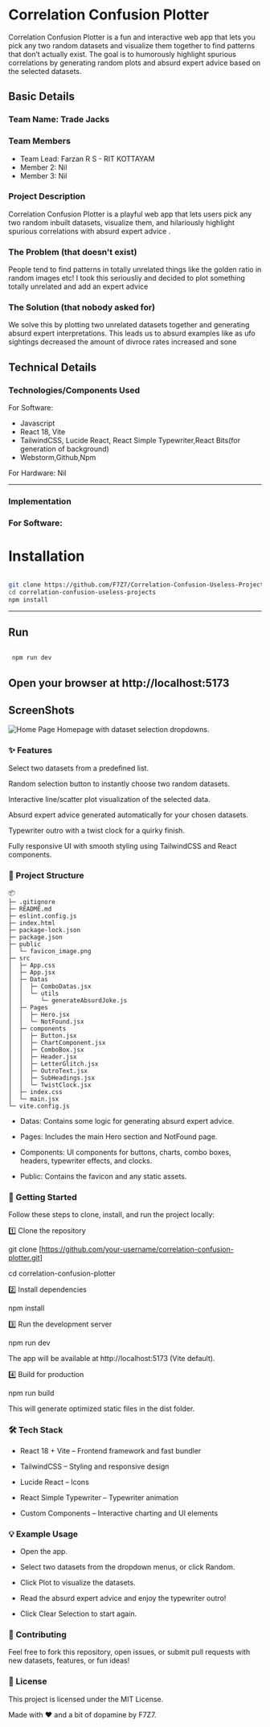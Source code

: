 # Correlation Confusion Plotter

Correlation Confusion Plotter is a fun and interactive web app that lets you pick any two random datasets and visualize them together to find patterns that don’t actually exist. The goal is to humorously highlight spurious correlations by generating random plots and absurd expert advice based on the selected datasets.

## Basic Details
### Team Name: Trade Jacks


### Team Members
- Team Lead: Farzan R S - RIT KOTTAYAM
- Member 2: Nil
- Member 3: Nil

### Project Description
Correlation Confusion Plotter is a playful web app that lets users pick any two random inbuilt datasets, visualize them, and hilariously highlight spurious correlations with absurd expert advice .

### The Problem (that doesn't exist)
People tend to find patterns in totally unrelated things like the golden ratio in random images etc! I took this seriousliy and decided to plot something totally unrelated and add an expert advice

### The Solution (that nobody asked for)
We solve this by plotting two unrelated datasets together and generating absurd expert interpretations. This leads us to absurd examples like as ufo sightings decreased the amount of divroce rates increased and sone

## Technical Details
### Technologies/Components Used
For Software:
- Javascript
- React 18, Vite
- TailwindCSS, Lucide React, React Simple Typewriter,React Bits(for generation of background)
- Webstorm,Github,Npm

For Hardware: Nil

---

### Implementation

### For Software:

# Installation

``` bash

git clone https://github.com/F7Z7/Correlation-Confusion-Useless-Projects-.git
cd correlation-confusion-useless-projects
npm install
````
---
## Run
````bash

 npm run dev
````
Open your browser at http://localhost:5173
---
## ScreenShots
![Home Page](public/Hero_Page.png) Homepage with dataset selection dropdowns.



### ✨ Features

Select two datasets from a predefined list.

Random selection button to instantly choose two random datasets.

Interactive line/scatter plot visualization of the selected data.

Absurd expert advice generated automatically for your chosen datasets.

Typewriter outro with a twist clock for a quirky finish.

Fully responsive UI with smooth styling using TailwindCSS and React components.

### 📂 Project Structure

```
📦 
├─ .gitignore
├─ README.md
├─ eslint.config.js
├─ index.html
├─ package-lock.json
├─ package.json
├─ public
│  └─ favicon_image.png
├─ src
│  ├─ App.css
│  ├─ App.jsx
│  ├─ Datas
│  │  ├─ ComboDatas.jsx
│  │  └─ utils
│  │     └─ generateAbsurdJoke.js
│  ├─ Pages
│  │  ├─ Hero.jsx
│  │  └─ NotFound.jsx
│  ├─ components
│  │  ├─ Button.jsx
│  │  ├─ ChartComponent.jsx
│  │  ├─ ComboBox.jsx
│  │  ├─ Header.jsx
│  │  ├─ LetterGlitch.jsx
│  │  ├─ OutroText.jsx
│  │  ├─ SubHeadings.jsx
│  │  └─ TwistClock.jsx
│  ├─ index.css
│  └─ main.jsx
└─ vite.config.js
```

- Datas: Contains some  logic for generating absurd expert advice.

- Pages: Includes the main Hero section and NotFound page.

- Components: UI components for buttons, charts, combo boxes, headers, typewriter effects, and clocks.

- Public: Contains the favicon and any static assets.

### 🚀 Getting Started

Follow these steps to clone, install, and run the project locally:

1️⃣ Clone the repository

git clone [https://github.com/your-username/correlation-confusion-plotter.git]

cd correlation-confusion-plotter

2️⃣ Install dependencies

npm install

3️⃣ Run the development server

npm run dev

The app will be available at http://localhost:5173 (Vite default).

4️⃣ Build for production

npm run build

This will generate optimized static files in the dist folder.

### 🛠 Tech Stack

- React 18 + Vite – Frontend framework and fast bundler

- TailwindCSS – Styling and responsive design

- Lucide React – Icons

- React Simple Typewriter – Typewriter animation

- Custom Components – Interactive charting and UI elements

### 💡 Example Usage

- Open the app.

- Select two datasets from the dropdown menus, or click Random.

- Click Plot to visualize the datasets.

- Read the absurd expert advice and enjoy the typewriter outro!

- Click Clear Selection to start again.

### 🤝 Contributing

Feel free to fork this repository, open issues, or submit pull requests with new datasets, features, or fun ideas!

### 📜 License

This project is licensed under the MIT License.

Made with ❤️ and a bit of dopamine by F7Z7.

